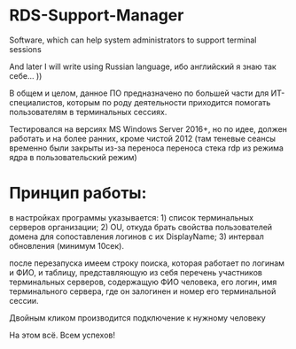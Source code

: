 # RDS-Support-Manager
Software, which can help system administrators to support terminal sessions

And later I will write using Russian language, ибо английский я знаю так себе... ))

В общем и целом, данное ПО предназначено по большей части для ИТ-специалистов, которым по роду деятельности приходится помогать пользователям в терминальных сессиях.

Тестировался на версиях MS Windows Server 2016+, но по идее, должен работать и на более ранних, кроме чистой 2012 (там теневые сеансы временно были закрыты из-за переноса переноса стека rdp из режима ядра в пользовательский режим)

Принцип работы:
===========================
в настройках программы указывается:
    1) список терминальных серверов организации;
    2) OU, откуда брать свойства пользователей домена для сопоставления логинов с их DisplayName;
    3) интервал обновления (минимум 10сек).

после перезапуска имеем строку поиска, которая работает по логинам и ФИО, и таблицу, представляющую из себя перечень участников терминальных серверов, содержащую ФИО человека, его логин, имя терминального сервера, где он залогинен и номер его терминальной сессии.

Двойным кликом производится подключение к нужному человеку

На этом всё. Всем успехов!
